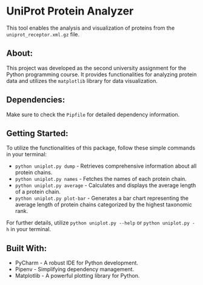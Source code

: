 # UniProt Protein Analyzer

This tool enables the analysis and visualization of proteins from the `uniprot_receptor.xml.gz` file.

## About:

This project was developed as the second university assignment for the Python programming course. It provides functionalities for analyzing protein data and utilizes the `matplotlib` library for data visualization.

## Dependencies:

Make sure to check the `Pipfile` for detailed dependency information.

## Getting Started:

To utilize the functionalities of this package, follow these simple commands in your terminal:

- `python uniplot.py dump` - Retrieves comprehensive information about all protein chains.
- `python uniplot.py names` - Fetches the names of each protein chain.
- `python uniplot.py average` - Calculates and displays the average length of a protein chain.
- `python uniplot.py plot-bar` - Generates a bar chart representing the average length of protein chains categorized by the highest taxonomic rank.

For further details, utilize `python uniplot.py --help` or `python uniplot.py -h` in your terminal.

## Built With:

- PyCharm - A robust IDE for Python development.
- Pipenv - Simplifying dependency management.
- Matplotlib - A powerful plotting library for Python.
